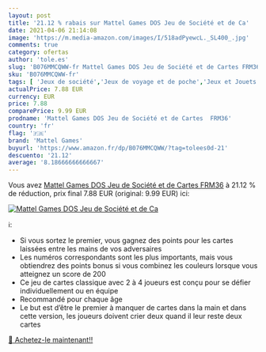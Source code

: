 ```yaml
---
layout: post
title: '21.12 % rabais sur Mattel Games DOS Jeu de Société et de Ca'
date: 2021-04-06 21:14:08
image: 'https://m.media-amazon.com/images/I/518adPyewcL._SL400_.jpg'
comments: true
category: ofertas
author: 'tole.es'
slug: 'B076MMCQWW-fr Mattel Games DOS Jeu de Société et de Cartes FRM36'
sku: 'B076MMCQWW-fr'
tags: [ 'Jeux de société','Jeux de voyage et de poche','Jeux et Jouets','Jeux et jouets','mattel games', ]
actualPrice: 7.88 EUR
currency: EUR
price: 7.88
comparePrice: 9.99 EUR
prodname: 'Mattel Games DOS Jeu de Société et de Cartes  FRM36'
country: 'fr'
flag: '🇫🇷'
brand: 'Mattel Games'
buyurl: 'https://www.amazon.fr/dp/B076MMCQWW/?tag=tolees0d-21'
descuento: '21.12'
average: '8.18666666666667'
---
```


Vous avez [Mattel Games DOS Jeu de Société et de Cartes  FRM36](https://www.amazon.fr/dp/B076MMCQWW/?tag=tolees0d-21)  à  21.12 % de réduction, prix final  7.88 EUR (original: 9.99 EUR) ici:

[![Mattel Games DOS Jeu de Société et de Ca](https://m.media-amazon.com/images/I/518adPyewcL._SL400_.jpg)](https://www.amazon.fr/dp/B076MMCQWW/?tag=tolees0d-21)

ℹ️:

- Si vous sortez le premier, vous gagnez des points pour les cartes laissées entre les mains de vos adversaires
- Les numéros correspondants sont les plus importants, mais vous obtiendrez des points bonus si vous combinez les couleurs lorsque vous atteignez un score de 200
- Ce jeu de cartes classique avec 2 à 4 joueurs est conçu pour se défier individuellement ou en équipe
- Recommandé pour chaque âge
- Le but est d’être le premier à manquer de cartes dans la main et dans cette version, les joueurs doivent crier deux quand il leur reste deux cartes

[🛒 Achetez-le maintenant!!](https://www.amazon.fr/dp/B076MMCQWW/?tag=tolees0d-21)

